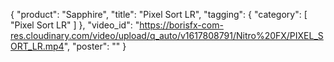 {
   "product": "Sapphire",
   "title": "Pixel Sort LR",
   "tagging": {
   "category": [
      "Pixel Sort LR"
    ]
   },
   "video_id": "https://borisfx-com-res.cloudinary.com/video/upload/q_auto/v1617808791/Nitro%20FX/PIXEL_SORT_LR.mp4",
   "poster": ""
}

